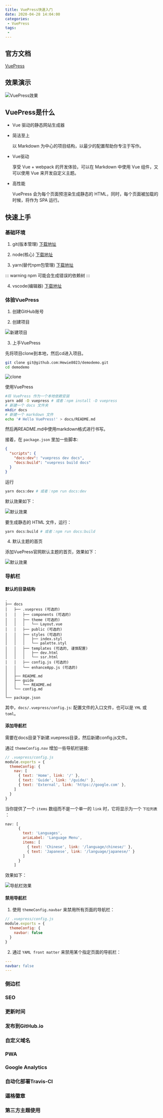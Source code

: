 ```yaml
---
title: VuePress快速入门
date: 2020-04-28 14:04:00
categories:
 - VuePress
tags:
 - 
---
```


## 官方文档

[VuePress](https://vuepress.vuejs.org/)

## 效果演示

<img class="can" src="https://s1.ax1x.com/2020/04/28/J5i1Z6.jpg" alt="VuePress效果">

## VuePress是什么

- Vue 驱动的静态网站生成器


- 简洁至上

    以 Markdown 为中心的项目结构，以最少的配置帮助你专注于写作。


- Vue驱动

    享受 Vue + webpack 的开发体验，可以在 Markdown 中使用 Vue 组件，又可以使用 Vue 来开发自定义主题。


- 高性能

    VuePress 会为每个页面预渲染生成静态的 HTML，同时，每个页面被加载的时候，将作为 SPA 运行。

## 快速上手

### 基础环境

1. git(版本管理)
[下载地址](https://git-scm.com/download/win)

2. node(核心)
[下载地址](https://nodejs.org/zh-cn/)

3. yarn(替代npm包管理)
[下载地址](https://classic.yarnpkg.com/en/docs/install/#windows-stable)

::: warning
npm 可能会生成错误的依赖树
:::


4. vscode(编辑器)
[下载地址](https://code.visualstudio.com/)

### 体验VuePress

1. 创建GitHub账号

2. 创建项目

<img class="can" src="https://s1.ax1x.com/2020/04/28/J5miU1.jpg" alt="新建项目">

3. 上手VuePress

先将项目clone到本地，然后cd进入项目。

```bash
git clone git@github.com:Hewie8023/demodemo.git
cd demodemo
```
<img class="can" src="https://s1.ax1x.com/2020/04/28/J5mNrQ.jpg" alt="clone">

使用VuePress
```bash
#将 VuePress 作为一个本地依赖安装
yarn add -D vuepress # 或者：npm install -D vuepress
# 新建一个 docs 文件夹
mkdir docs
# 新建一个 markdown 文件
echo '# Hello VuePress!' > docs/README.md
```
然后再README.md中使用markdown格式进行书写。

接着，在 `package.json` 里加一些脚本:
```json
{
  "scripts": {
    "docs:dev": "vuepress dev docs",
    "docs:build": "vuepress build docs"
  }
}
```

运行
```bash
yarn docs:dev # 或者：npm run docs:dev
```
默认效果如下：

<img class="can" src="https://s1.ax1x.com/2020/04/28/J5uJBQ.jpg" alt="默认效果">

要生成静态的 HTML 文件，运行：
```bash
yarn docs:build # 或者：npm run docs:build
```
4. 默认主题的首页

添加VuePress官网默认主题的首页，效果如下：

<img class="can" src="https://s1.ax1x.com/2020/04/28/J5K88x.jpg" alt="默认效果">

### 导航栏

#### 默认的目录结构

```
.
├── docs
│   ├── .vuepress (可选的)
│   │   ├── components (可选的)
│   │   ├── theme (可选的)
│   │   │   └── Layout.vue
│   │   ├── public (可选的)
│   │   ├── styles (可选的)
│   │   │   ├── index.styl
│   │   │   └── palette.styl
│   │   ├── templates (可选的, 谨慎配置)
│   │   │   ├── dev.html
│   │   │   └── ssr.html
│   │   ├── config.js (可选的)
│   │   └── enhanceApp.js (可选的)
│   │ 
│   ├── README.md
│   ├── guide
│   │   └── README.md
│   └── config.md
│ 
└── package.json
```
其中，`docs/.vuepress/config.js`: 配置文件的入口文件，也可以是 `YML` 或 `toml`。

#### 添加导航栏
需要在docs目录下新建.vuepress目录，然后新建config.js文件。

通过 `themeConfig.nav` 增加一些导航栏链接:
```js
// .vuepress/config.js
module.exports = {
  themeConfig: {
    nav: [
      { text: 'Home', link: '/' },
      { text: 'Guide', link: '/guide/' },
      { text: 'External', link: 'https://google.com' },
    ]
  }
}
```
当你提供了一个 `items` 数组而不是一个单一的 `link` 时，它将显示为一个 `下拉列表` ：
```js
nav: [
      {
        text: 'Languages',
        ariaLabel: 'Language Menu',
        items: [
          { text: 'Chinese', link: '/language/chinese/' },
          { text: 'Japanese', link: '/language/japanese/' }
        ]
      }
    ]
```
效果如下：

<img class="can" src="https://s1.ax1x.com/2020/04/28/J5r290.jpg" alt="导航栏效果">

#### 禁用导航栏
1. 使用 `themeConfig.navbar` 来禁用所有页面的导航栏：
```js
// .vuepress/config.js
module.exports = {
  themeConfig: {
    navbar: false
  }
}
```

2. 通过 `YAML front matter` 来禁用某个指定页面的导航栏：
```yaml
---
navbar: false
---
```

### 侧边栏

### SEO

### 更新时间

### 发布到GitHub.io

### 自定义域名

### PWA

### Google Analytics

### 自动化部署Travis-CI

### 逼格徽章

### 第三方主题使用